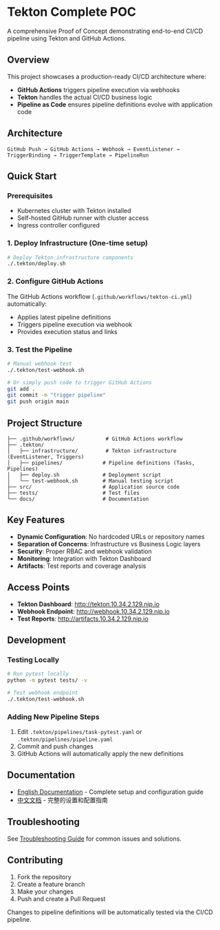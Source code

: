 # Tekton Complete POC

A comprehensive Proof of Concept demonstrating end-to-end CI/CD pipeline using Tekton and GitHub Actions.

## Overview

This project showcases a production-ready CI/CD architecture where:
- **GitHub Actions** triggers pipeline execution via webhooks
- **Tekton** handles the actual CI/CD business logic 
- **Pipeline as Code** ensures pipeline definitions evolve with application code

## Architecture

```
GitHub Push → GitHub Actions → Webhook → EventListener → TriggerBinding → TriggerTemplate → PipelineRun
```

## Quick Start

### Prerequisites
- Kubernetes cluster with Tekton installed
- Self-hosted GitHub runner with cluster access
- Ingress controller configured

### 1. Deploy Infrastructure (One-time setup)
```bash
# Deploy Tekton infrastructure components
./.tekton/deploy.sh
```

### 2. Configure GitHub Actions
The GitHub Actions workflow (`.github/workflows/tekton-ci.yml`) automatically:
- Applies latest pipeline definitions
- Triggers pipeline execution via webhook
- Provides execution status and links

### 3. Test the Pipeline
```bash
# Manual webhook test
./.tekton/test-webhook.sh

# Or simply push code to trigger GitHub Actions
git add .
git commit -m "trigger pipeline"
git push origin main
```

## Project Structure

```
├── .github/workflows/          # GitHub Actions workflow
├── .tekton/
│   ├── infrastructure/         # Tekton infrastructure (EventListener, Triggers)
│   ├── pipelines/             # Pipeline definitions (Tasks, Pipelines)
│   ├── deploy.sh              # Deployment script
│   └── test-webhook.sh        # Manual testing script
├── src/                       # Application source code
├── tests/                     # Test files
└── docs/                      # Documentation
```

## Key Features

- **Dynamic Configuration**: No hardcoded URLs or repository names
- **Separation of Concerns**: Infrastructure vs Business Logic layers
- **Security**: Proper RBAC and webhook validation
- **Monitoring**: Integration with Tekton Dashboard
- **Artifacts**: Test reports and coverage analysis

## Access Points

- **Tekton Dashboard**: http://tekton.10.34.2.129.nip.io
- **Webhook Endpoint**: http://webhook.10.34.2.129.nip.io  
- **Test Reports**: http://artifacts.10.34.2.129.nip.io

## Development

### Testing Locally
```bash
# Run pytest locally
python -m pytest tests/ -v

# Test webhook endpoint
./.tekton/test-webhook.sh
```

### Adding New Pipeline Steps
1. Edit `.tekton/pipelines/task-pytest.yaml` or `.tekton/pipelines/pipeline.yaml`
2. Commit and push changes
3. GitHub Actions will automatically apply the new definitions

## Documentation

- [English Documentation](./docs/en/) - Complete setup and configuration guide
- [中文文档](./docs/zh/) - 完整的设置和配置指南

## Troubleshooting

See [Troubleshooting Guide](./docs/en/06-troubleshooting-guide.md) for common issues and solutions.

## Contributing

1. Fork the repository
2. Create a feature branch
3. Make your changes
4. Push and create a Pull Request

Changes to pipeline definitions will be automatically tested via the CI/CD pipeline.